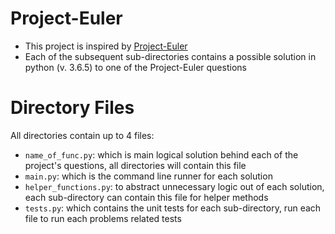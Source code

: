 # Project-Euler

- This project is inspired by [Project-Euler](https://projecteuler.net/)
- Each of the subsequent sub-directories contains a possible solution in python (v. 3.6.5) to one of the Project-Euler questions

# Directory Files

All directories contain up to 4 files:
  - `name_of_func.py`: which is main logical solution behind each of the project's questions, all directories will contain this file
  - `main.py`: which is the command line runner for each solution
  - `helper_functions.py`: to abstract unnecessary logic out of each solution, each sub-directory can contain this file for helper methods
  - `tests.py`: which contains the unit tests for each sub-directory, run each file to run each problems related tests
